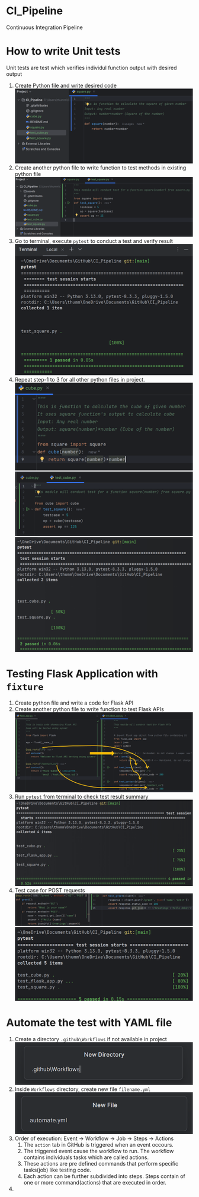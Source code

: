 # CI_Pipeline

Continuous Integration Pipeline

# How to write Unit tests

Unit tests are test which verifies individul function output with desired output

1. Create Python file and write desired code
   ![image.png](assets/create_python_file.png)
2. Create another python file to write function to test methods in existing python file
   ![image.png](assets/create_test_file.png)
3. Go to terminal, execute `pytest` to conduct a test and verify result
   ![image.png](assets/pytest.png)
4. Repeat step-1 to 3 for all other python files in project.![image.png](assets/another_python_file.png)![image.png](assets/another_test_file.png)![image.png](assets/another_pytest.png)

# Testing Flask Application with `fixture`

1. Create python file and write a code for Flask API
2. Create another python file to write function to test Flask APIs
   ![image.png](assets/flask_app_test.png)
3. Run `pytest` from terminal to check test result summary![image.png](assets/flask_pytest.png)
4. Test case for POST requests![image.png](assets/flask_app_POST_test.png)![flask_app_POST_pytest.png](assets/flask_app_POST_pytest.png?t=1733052785775)

# Automate the test with YAML file

1. Create a directory `.github\Workflows` if not available in project
   ![image.png](assets/Workflow_directory.png)
2. Inside `Workflows` directory, create new file `filename.yml`
   ![image.png](assets/new_yml_file.png?t=1733053950320)
3. Order of execution: Event -> Workflow -> Job -> Steps -> Actions
   1. The `action` tab in GitHub is triggered when an event occours.
   2. The triggered event cause the workflow to run. The workflow contains individuals tasks which are called actions.
   3. These actions are pre defined commands that perform specific tasks(job) like testing code.
   4. Each action can be further subdivided into steps. Steps contain of one or more command(actions) that are executed in order.
5.
